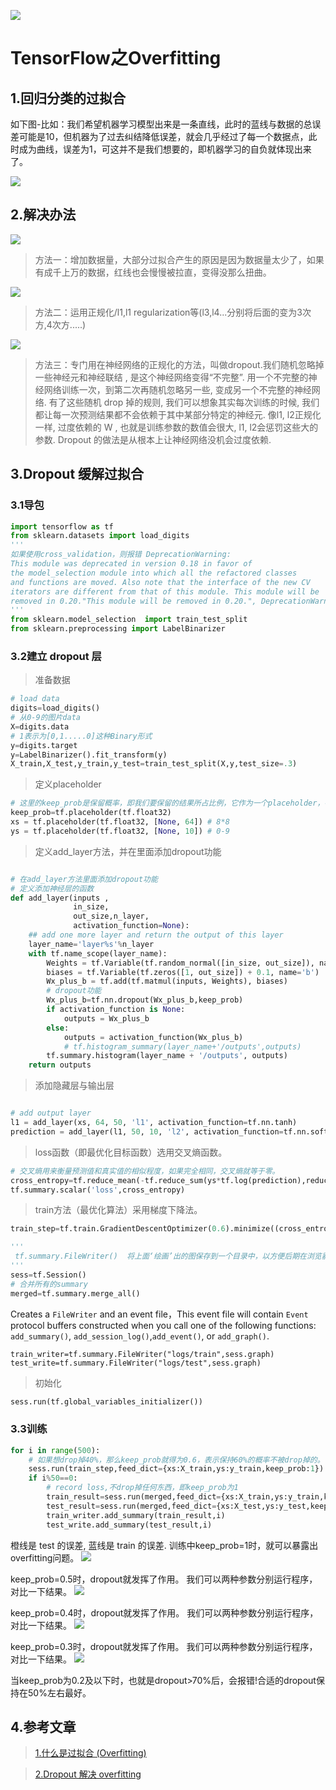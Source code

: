 

![](http://p20tr36iw.bkt.clouddn.com/Overfitting.png)
<!--more-->
# TensorFlow之Overfitting

## 1.回归分类的过拟合
如下图-比如：我们希望机器学习模型出来是一条直线，此时的蓝线与数据的总误差可能是10，但机器为了过去纠结降低误差，就会几乎经过了每一个数据点，此时成为曲线，误差为1，可这并不是我们想要的，即机器学习的自负就体现出来了。

![](http://p20tr36iw.bkt.clouddn.com/ten_overfitting.png)

## 2.解决办法
![](http://p20tr36iw.bkt.clouddn.com/ten_over.png)
>方法一：增加数据量，大部分过拟合产生的原因是因为数据量太少了，如果有成千上万的数据，红线也会慢慢被拉直，变得没那么扭曲。

![](http://p20tr36iw.bkt.clouddn.com/ten_regul.png)
>方法二：运用正规化/l1,l1 regularization等(l3,l4...分别将后面的变为3次方,4次方.....)

![](http://p20tr36iw.bkt.clouddn.com/ten_dropout.png)
>方法三：专门用在神经网络的正规化的方法，叫做dropout.我们随机忽略掉一些神经元和神经联结 , 是这个神经网络变得“不完整”. 用一个不完整的神经网络训练一次，到第二次再随机忽略另一些, 变成另一个不完整的神经网络. 有了这些随机 drop 掉的规则, 我们可以想象其实每次训练的时候, 我们都让每一次预测结果都不会依赖于其中某部分特定的神经元. 像l1, l2正规化一样, 过度依赖的 W , 也就是训练参数的数值会很大, l1, l2会惩罚这些大的 参数. Dropout 的做法是从根本上让神经网络没机会过度依赖.
## 3.Dropout 缓解过拟合

### 3.1导包

```python
import tensorflow as tf
from sklearn.datasets import load_digits
'''
如果使用cross_validation，则报错 DeprecationWarning:
This module was deprecated in version 0.18 in favor of
the model_selection module into which all the refactored classes
and functions are moved. Also note that the interface of the new CV
iterators are different from that of this module. This module will be
removed in 0.20."This module will be removed in 0.20.", DeprecationWarning
'''
from sklearn.model_selection  import train_test_split
from sklearn.preprocessing import LabelBinarizer
```
### 3.2建立 dropout 层

>准备数据

```python
# load data
digits=load_digits()
# 从0-9的图片data
X=digits.data
# 1表示为[0,1.....0]这种Binary形式
y=digits.target
y=LabelBinarizer().fit_transform(y)
X_train,X_test,y_train,y_test=train_test_split(X,y,test_size=.3)


```
>定义placeholder

```python
# 这里的keep_prob是保留概率，即我们要保留的结果所占比例，它作为一个placeholder，在run时传入， 当keep_prob=1的时候，相当于100%保留，也就是dropout没有起作用。
keep_prob=tf.placeholder(tf.float32)
xs = tf.placeholder(tf.float32, [None, 64]) # 8*8
ys = tf.placeholder(tf.float32, [None, 10]) # 0-9

```

>定义add_layer方法，并在里面添加dropout功能

```python

# 在add_layer方法里面添加dropout功能
# 定义添加神经层的函数
def add_layer(inputs ,
              in_size,
              out_size,n_layer,
              activation_function=None):
    ## add one more layer and return the output of this layer
    layer_name='layer%s'%n_layer
    with tf.name_scope(layer_name):
        Weights = tf.Variable(tf.random_normal([in_size, out_size]), name='W')
        biases = tf.Variable(tf.zeros([1, out_size]) + 0.1, name='b')
        Wx_plus_b = tf.add(tf.matmul(inputs, Weights), biases)
        # dropout功能
        Wx_plus_b=tf.nn.dropout(Wx_plus_b,keep_prob)
        if activation_function is None:
            outputs = Wx_plus_b
        else:
            outputs = activation_function(Wx_plus_b)
            # tf.histogram_summary(layer_name+'/outputs',outputs)
        tf.summary.histogram(layer_name + '/outputs', outputs)
    return outputs
```

>添加隐藏层与输出层

```python

# add output layer
l1 = add_layer(xs, 64, 50, 'l1', activation_function=tf.nn.tanh)
prediction = add_layer(l1, 50, 10, 'l2', activation_function=tf.nn.softmax)
```
>loss函数（即最优化目标函数）选用交叉熵函数。

```python
# 交叉熵用来衡量预测值和真实值的相似程度，如果完全相同，交叉熵就等于零。
cross_entropy=tf.reduce_mean(-tf.reduce_sum(ys*tf.log(prediction),reduction_indices=[1]))
tf.summary.scalar('loss',cross_entropy)
```
>train方法（最优化算法）采用梯度下降法。

```python
train_step=tf.train.GradientDescentOptimizer(0.6).minimize((cross_entropy))
```
>

```python
'''
 tf.summary.FileWriter()  将上面‘绘画’出的图保存到一个目录中，以方便后期在浏览器中可以浏览。 这个方法中的第二个参数需要使用sess.graph . 因此我们需要把这句话放在获取session的后面。 这里的graph是将前面定义的框架信息收集起来，然后放在logs/tain与logs/test目录下面。
'''
sess=tf.Session()
# 合并所有的summary
merged=tf.summary.merge_all()
```
Creates a `FileWriter` and an event file，This event file will contain
 `Event` protocol buffers constructed when you call one of the following functions: `add_summary()`, `add_session_log()`,`add_event()`, or `add_graph()`.
```
train_writer=tf.summary.FileWriter("logs/train",sess.graph)
test_write=tf.summary.FileWriter("logs/test",sess.graph)
```
>初始化

```python
sess.run(tf.global_variables_initializer())
```

### 3.3训练

```python
for i in range(500):
    # 如果想drop掉40%，那么keep_prob就得为0.6，表示保持60%的概率不被drop掉的。
    sess.run(train_step,feed_dict={xs:X_train,ys:y_train,keep_prob:1})
    if i%50==0:
        # record loss,不drop掉任何东西，即keep_prob为1
        train_result=sess.run(merged,feed_dict={xs:X_train,ys:y_train,keep_prob:1})
        test_result=sess.run(merged,feed_dict={xs:X_test,ys:y_test,keep_prob:1})
        train_writer.add_summary(train_result,i)
        test_write.add_summary(test_result,i)
```
橙线是 test 的误差, 蓝线是 train 的误差.
训练中keep_prob=1时，就可以暴露出overfitting问题。
![](http://p20tr36iw.bkt.clouddn.com/tensor_loss.png)

keep_prob=0.5时，dropout就发挥了作用。 我们可以两种参数分别运行程序，对比一下结果。
![](http://p20tr36iw.bkt.clouddn.com/tensor_dropout0.5.png)

keep_prob=0.4时，dropout就发挥了作用。 我们可以两种参数分别运行程序，对比一下结果。
![](http://p20tr36iw.bkt.clouddn.com/tensor_dropout0.6.png)

keep_prob=0.3时，dropout就发挥了作用。 我们可以两种参数分别运行程序，对比一下结果。
![](http://p20tr36iw.bkt.clouddn.com/tensorflow0.7.png)

当keep_prob为0.2及以下时，也就是dropout>70%后，会报错!合适的dropout保持在50%左右最好。

## 4.参考文章

>[1.什么是过拟合 (Overfitting)](https://morvanzhou.github.io/tutorials/machine-learning/tensorflow/5-02-A-overfitting/)

>[2.Dropout 解决 overfitting](https://morvanzhou.github.io/tutorials/machine-learning/tensorflow/5-02-dropout/)

